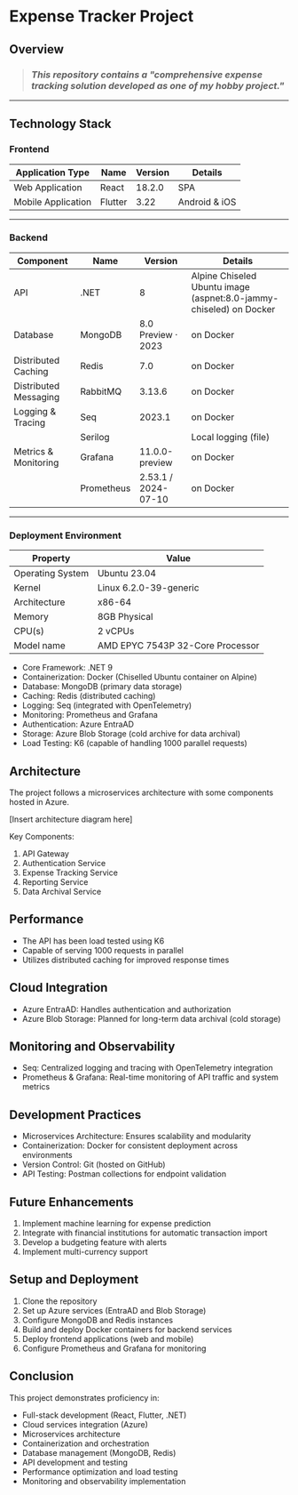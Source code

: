 # Expense Tracker Project

## Overview
> ### _This repository contains a "comprehensive expense tracking solution developed as one of my hobby project."_

<hr/>

## Technology Stack

### Frontend

| Application Type     | Name    | Version | Details           |
|----------------------|---------|---------|-------------------|
| Web Application      | React   | 18.2.0  | SPA               |
| Mobile Application   | Flutter | 3.22    | Android & iOS     |

<hr/>

### Backend

| Component             | Name       | Version             | Details                                                       |
|-----------------------|------------|---------------------|---------------------------------------------------------------|
| API                   | .NET       | 8                   | Alpine Chiseled Ubuntu image (aspnet:8.0-jammy-chiseled) on Docker |
| Database              | MongoDB    | 8.0 Preview · 2023  | on Docker                                                     |
| Distributed Caching   | Redis      | 7.0                 | on Docker                                                     |
| Distributed Messaging | RabbitMQ   | 3.13.6              | on Docker                                                     |
| Logging & Tracing     | Seq        | 2023.1              | on Docker                                                     |
|                       | Serilog    |                     | Local logging (file)                                          |
| Metrics & Monitoring  | Grafana    | 11.0.0-preview      | on Docker                                                     |
|                       | Prometheus | 2.53.1 / 2024-07-10 | on Docker                                                     |

<hr/>

### Deployment Environment

| Property                | Value                              |
|-------------------------|------------------------------------|
| Operating System        | Ubuntu 23.04                       |
| Kernel                  | Linux 6.2.0-39-generic             |
| Architecture            | x86-64                             |
| Memory                  | 8GB Physical                       |
| CPU(s)                  | 2 vCPUs                            |
| Model name              | AMD EPYC 7543P 32-Core Processor   |



- Core Framework: .NET 9
- Containerization: Docker (Chiselled Ubuntu container on Alpine)
- Database: MongoDB (primary data storage)
- Caching: Redis (distributed caching)
- Logging: Seq (integrated with OpenTelemetry)
- Monitoring: Prometheus and Grafana
- Authentication: Azure EntraAD
- Storage: Azure Blob Storage (cold archive for data archival)
- Load Testing: K6 (capable of handling 1000 parallel requests)

## Architecture
The project follows a microservices architecture with some components hosted in Azure. 

[Insert architecture diagram here]

Key Components:
1. API Gateway
2. Authentication Service
3. Expense Tracking Service
4. Reporting Service
5. Data Archival Service

## Performance
- The API has been load tested using K6
- Capable of serving 1000 requests in parallel
- Utilizes distributed caching for improved response times

## Cloud Integration
- Azure EntraAD: Handles authentication and authorization
- Azure Blob Storage: Planned for long-term data archival (cold storage)

## Monitoring and Observability
- Seq: Centralized logging and tracing with OpenTelemetry integration
- Prometheus & Grafana: Real-time monitoring of API traffic and system metrics

## Development Practices
- Microservices Architecture: Ensures scalability and modularity
- Containerization: Docker for consistent deployment across environments
- Version Control: Git (hosted on GitHub)
- API Testing: Postman collections for endpoint validation

## Future Enhancements
1. Implement machine learning for expense prediction
2. Integrate with financial institutions for automatic transaction import
3. Develop a budgeting feature with alerts
4. Implement multi-currency support

## Setup and Deployment
1. Clone the repository
2. Set up Azure services (EntraAD and Blob Storage)
3. Configure MongoDB and Redis instances
4. Build and deploy Docker containers for backend services
5. Deploy frontend applications (web and mobile)
6. Configure Prometheus and Grafana for monitoring

## Conclusion
This project demonstrates proficiency in:
- Full-stack development (React, Flutter, .NET)
- Cloud services integration (Azure)
- Microservices architecture
- Containerization and orchestration
- Database management (MongoDB, Redis)
- API development and testing
- Performance optimization and load testing
- Monitoring and observability implementation
